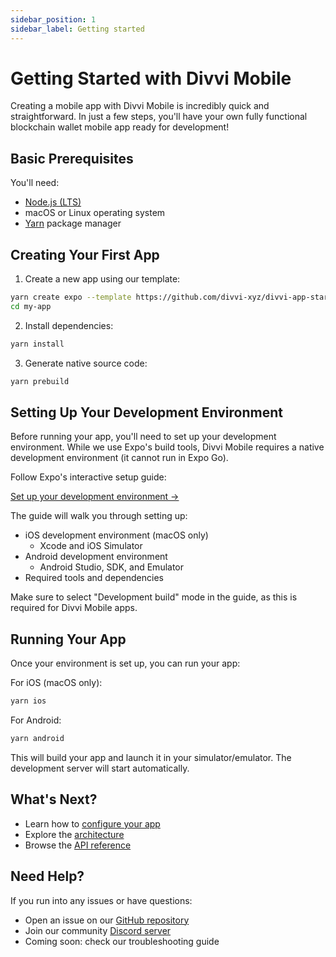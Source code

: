 ```yaml
---
sidebar_position: 1
sidebar_label: Getting started
---
```


# Getting Started with Divvi Mobile

Creating a mobile app with Divvi Mobile is incredibly quick and straightforward. In just a few steps, you'll have your own fully functional blockchain wallet mobile app ready for development!

## Basic Prerequisites

You'll need:

- [Node.js (LTS)](https://nodejs.org/en/)
- macOS or Linux operating system
- [Yarn](https://yarnpkg.com/getting-started/install) package manager

## Creating Your First App

1. Create a new app using our template:

```bash
yarn create expo --template https://github.com/divvi-xyz/divvi-app-starter my-app
cd my-app
```

2. Install dependencies:

```bash
yarn install
```

3. Generate native source code:
```bash
yarn prebuild
```

## Setting Up Your Development Environment

Before running your app, you'll need to set up your development environment. While we use Expo's build tools, Divvi Mobile requires a native development environment (it cannot run in Expo Go).

Follow Expo's interactive setup guide:

[Set up your development environment →](https://docs.expo.dev/get-started/set-up-your-environment/?mode=development-build)

The guide will walk you through setting up:

- iOS development environment (macOS only)
  - Xcode and iOS Simulator
- Android development environment
  - Android Studio, SDK, and Emulator
- Required tools and dependencies

Make sure to select "Development build" mode in the guide, as this is required for Divvi Mobile apps.

## Running Your App

Once your environment is set up, you can run your app:

For iOS (macOS only):

```bash
yarn ios
```

For Android:

```bash
yarn android
```

This will build your app and launch it in your simulator/emulator. The development server will start automatically.

## What's Next?

- Learn how to [configure your app](configuration.md)
- Explore the [architecture](architecture.md)
- Browse the [API reference](reference)

## Need Help?

If you run into any issues or have questions:

- Open an issue on our [GitHub repository](https://github.com/divvi-xyz/divvi-mobile)
- Join our community [Discord server](https://discord.com/invite/EaxZDhMuDn)
- Coming soon: check our troubleshooting guide
